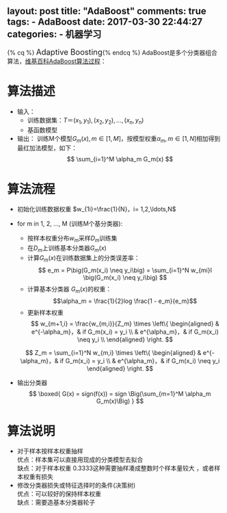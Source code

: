 layout: post
title: "AdaBoost"
comments: true
tags:
	- AdaBoost
date:  2017-03-30 22:44:27
categories:
    - 机器学习
---

{% cq %} <font size=4>Adaptive Boosting</font>{% endcq %}
AdaBoost是多个分类器组合算法，[维基百科AdaBoost算法过程](https://zh.wikipedia.org/wiki/AdaBoost)：

<!-- more -->

# 算法描述
+ 输入：
	- 训练数据集：$T＝{(x_1, y_1), (x_2, y_2), \ldots, (x_n, y_n)}$
	- 基函数模型
+ 输出：
	训练M个模型$G_m(x), m \in [1, M]$，按模型权重$\alpha_m, m \in [1, N]$相加得到最红加法模型，如下：
	$$
	\sum_{i=1}^M \alpha_m G_m(x)
	$$

# 算法流程
* 初始化训练数据权重 $w_{1i}=\frac{1}{N}，i= 1,2,\ldots,N$
* for m in 1, 2, $\ldots$, M  (训练M个基分类器):
	- 按样本权重分布$w_{m}$采样$D_m$训练集
	- 在$D_m$上训练基本分类器$G_m(x)$
	- 计算$G_m(x)$在训练数据集上的分类误差率：
	$$
	e_m = P\big(G_m(x_i) \neq y_i\big)
	= \sum_{i=1}^N w_{mi}I \big(G_m(x_i) \neq y_i\big)
	$$  
	- 计算基本分类器 $G_m(x)$的权重：
	$$\alpha_m = \frac{1}{2}log \frac{1 - e_m}{e_m}$$
	- 更新样本权重
	$$
	w_{m+1,i} = \frac{w_{m,i}}{Z_m} \times 
	\left\{
	\begin{aligned}
	& e^{-\alpha_m}，& if G_m(x_i) = y_i \\
	& e^{\alpha_m}，& if G_m(x_i) \neq y_i \\
	\end{aligned}
	\right.
	$$
	
	$$
	Z_m = \sum_{i=1}^N
	w_{m,i} \times \left\{
	\begin{aligned}
	& e^{-\alpha_m}，& if G_m(x_i) = y_i \\
	& e^{\alpha_m}，& if G_m(x_i) \neq y_i 
	\end{aligned}
	\right.
	$$

* 输出分类器
$$
\boxed{
G(x) = sign(f(x)) = sign \Big(\sum_{m=1}^M \alpha_m G_m(x)\Big)
}
$$

# 算法说明
- 对于样本按样本权重抽样  
优点：样本集可以直接用现成的分类模型去拟合  
缺点：对于样本权重 0.3333这种需要抽样凑成整数时个样本量较大 ，或者样本权重有损失  
- 修改分类器损失或特征选择时的条件(决策树)  
优点：可以较好的保持样本权重  
缺点：需要造基本分类器轮子  
	

